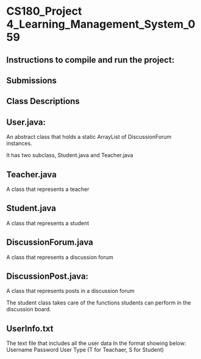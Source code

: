 # CS180_Project 4_Learning_Management_System_059

## Instructions to compile and run the project:

## Submissions

## Class Descriptions

## User.java:
An abstract class that holds a static ArrayList of DiscussionForum instances.

It has two subclass, Student.java and Teacher.java
## Teacher.java
A class that represents a teacher
## Student.java
A class that represents a student
## DiscussionForum.java
A class that represents a discussion forum
## DiscussionPost.java:
A class that represents posts in a discussion forum


The student class takes care of the functions students can perform in the discussion board.

## UserInfo.txt
The text file that includes all the user data
In the format showing below:
Username
Password
User Type (T for Teachaer, S for Student)
